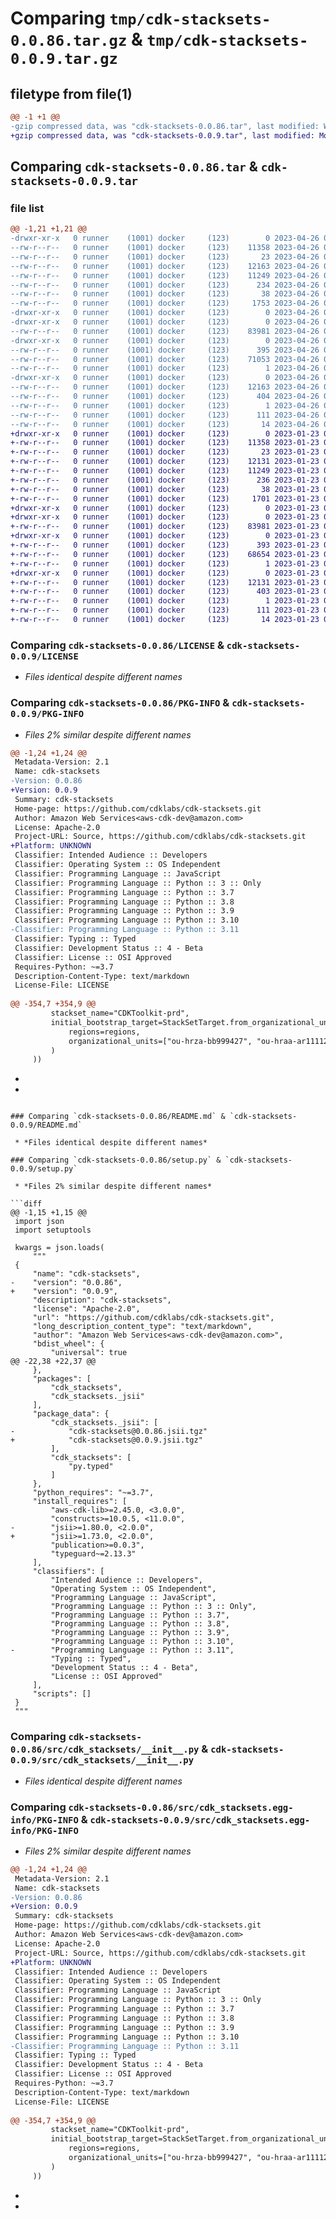 # Comparing `tmp/cdk-stacksets-0.0.86.tar.gz` & `tmp/cdk-stacksets-0.0.9.tar.gz`

## filetype from file(1)

```diff
@@ -1 +1 @@
-gzip compressed data, was "cdk-stacksets-0.0.86.tar", last modified: Wed Apr 26 00:15:37 2023, max compression
+gzip compressed data, was "cdk-stacksets-0.0.9.tar", last modified: Mon Jan 23 00:16:09 2023, max compression
```

## Comparing `cdk-stacksets-0.0.86.tar` & `cdk-stacksets-0.0.9.tar`

### file list

```diff
@@ -1,21 +1,21 @@
-drwxr-xr-x   0 runner    (1001) docker     (123)        0 2023-04-26 00:15:37.790073 cdk-stacksets-0.0.86/
--rw-r--r--   0 runner    (1001) docker     (123)    11358 2023-04-26 00:15:23.000000 cdk-stacksets-0.0.86/LICENSE
--rw-r--r--   0 runner    (1001) docker     (123)       23 2023-04-26 00:15:23.000000 cdk-stacksets-0.0.86/MANIFEST.in
--rw-r--r--   0 runner    (1001) docker     (123)    12163 2023-04-26 00:15:37.790073 cdk-stacksets-0.0.86/PKG-INFO
--rw-r--r--   0 runner    (1001) docker     (123)    11249 2023-04-26 00:15:23.000000 cdk-stacksets-0.0.86/README.md
--rw-r--r--   0 runner    (1001) docker     (123)      234 2023-04-26 00:15:23.000000 cdk-stacksets-0.0.86/pyproject.toml
--rw-r--r--   0 runner    (1001) docker     (123)       38 2023-04-26 00:15:37.790073 cdk-stacksets-0.0.86/setup.cfg
--rw-r--r--   0 runner    (1001) docker     (123)     1753 2023-04-26 00:15:23.000000 cdk-stacksets-0.0.86/setup.py
-drwxr-xr-x   0 runner    (1001) docker     (123)        0 2023-04-26 00:15:37.786073 cdk-stacksets-0.0.86/src/
-drwxr-xr-x   0 runner    (1001) docker     (123)        0 2023-04-26 00:15:37.790073 cdk-stacksets-0.0.86/src/cdk_stacksets/
--rw-r--r--   0 runner    (1001) docker     (123)    83981 2023-04-26 00:15:23.000000 cdk-stacksets-0.0.86/src/cdk_stacksets/__init__.py
-drwxr-xr-x   0 runner    (1001) docker     (123)        0 2023-04-26 00:15:37.790073 cdk-stacksets-0.0.86/src/cdk_stacksets/_jsii/
--rw-r--r--   0 runner    (1001) docker     (123)      395 2023-04-26 00:15:23.000000 cdk-stacksets-0.0.86/src/cdk_stacksets/_jsii/__init__.py
--rw-r--r--   0 runner    (1001) docker     (123)    71053 2023-04-26 00:15:23.000000 cdk-stacksets-0.0.86/src/cdk_stacksets/_jsii/cdk-stacksets@0.0.86.jsii.tgz
--rw-r--r--   0 runner    (1001) docker     (123)        1 2023-04-26 00:15:23.000000 cdk-stacksets-0.0.86/src/cdk_stacksets/py.typed
-drwxr-xr-x   0 runner    (1001) docker     (123)        0 2023-04-26 00:15:37.790073 cdk-stacksets-0.0.86/src/cdk_stacksets.egg-info/
--rw-r--r--   0 runner    (1001) docker     (123)    12163 2023-04-26 00:15:37.000000 cdk-stacksets-0.0.86/src/cdk_stacksets.egg-info/PKG-INFO
--rw-r--r--   0 runner    (1001) docker     (123)      404 2023-04-26 00:15:37.000000 cdk-stacksets-0.0.86/src/cdk_stacksets.egg-info/SOURCES.txt
--rw-r--r--   0 runner    (1001) docker     (123)        1 2023-04-26 00:15:37.000000 cdk-stacksets-0.0.86/src/cdk_stacksets.egg-info/dependency_links.txt
--rw-r--r--   0 runner    (1001) docker     (123)      111 2023-04-26 00:15:37.000000 cdk-stacksets-0.0.86/src/cdk_stacksets.egg-info/requires.txt
--rw-r--r--   0 runner    (1001) docker     (123)       14 2023-04-26 00:15:37.000000 cdk-stacksets-0.0.86/src/cdk_stacksets.egg-info/top_level.txt
+drwxr-xr-x   0 runner    (1001) docker     (123)        0 2023-01-23 00:16:09.494084 cdk-stacksets-0.0.9/
+-rw-r--r--   0 runner    (1001) docker     (123)    11358 2023-01-23 00:15:55.000000 cdk-stacksets-0.0.9/LICENSE
+-rw-r--r--   0 runner    (1001) docker     (123)       23 2023-01-23 00:15:55.000000 cdk-stacksets-0.0.9/MANIFEST.in
+-rw-r--r--   0 runner    (1001) docker     (123)    12131 2023-01-23 00:16:09.494084 cdk-stacksets-0.0.9/PKG-INFO
+-rw-r--r--   0 runner    (1001) docker     (123)    11249 2023-01-23 00:15:55.000000 cdk-stacksets-0.0.9/README.md
+-rw-r--r--   0 runner    (1001) docker     (123)      236 2023-01-23 00:15:55.000000 cdk-stacksets-0.0.9/pyproject.toml
+-rw-r--r--   0 runner    (1001) docker     (123)       38 2023-01-23 00:16:09.494084 cdk-stacksets-0.0.9/setup.cfg
+-rw-r--r--   0 runner    (1001) docker     (123)     1701 2023-01-23 00:15:55.000000 cdk-stacksets-0.0.9/setup.py
+drwxr-xr-x   0 runner    (1001) docker     (123)        0 2023-01-23 00:16:09.494084 cdk-stacksets-0.0.9/src/
+drwxr-xr-x   0 runner    (1001) docker     (123)        0 2023-01-23 00:16:09.494084 cdk-stacksets-0.0.9/src/cdk_stacksets/
+-rw-r--r--   0 runner    (1001) docker     (123)    83981 2023-01-23 00:15:55.000000 cdk-stacksets-0.0.9/src/cdk_stacksets/__init__.py
+drwxr-xr-x   0 runner    (1001) docker     (123)        0 2023-01-23 00:16:09.494084 cdk-stacksets-0.0.9/src/cdk_stacksets/_jsii/
+-rw-r--r--   0 runner    (1001) docker     (123)      393 2023-01-23 00:15:55.000000 cdk-stacksets-0.0.9/src/cdk_stacksets/_jsii/__init__.py
+-rw-r--r--   0 runner    (1001) docker     (123)    68654 2023-01-23 00:15:55.000000 cdk-stacksets-0.0.9/src/cdk_stacksets/_jsii/cdk-stacksets@0.0.9.jsii.tgz
+-rw-r--r--   0 runner    (1001) docker     (123)        1 2023-01-23 00:15:55.000000 cdk-stacksets-0.0.9/src/cdk_stacksets/py.typed
+drwxr-xr-x   0 runner    (1001) docker     (123)        0 2023-01-23 00:16:09.494084 cdk-stacksets-0.0.9/src/cdk_stacksets.egg-info/
+-rw-r--r--   0 runner    (1001) docker     (123)    12131 2023-01-23 00:16:08.000000 cdk-stacksets-0.0.9/src/cdk_stacksets.egg-info/PKG-INFO
+-rw-r--r--   0 runner    (1001) docker     (123)      403 2023-01-23 00:16:09.000000 cdk-stacksets-0.0.9/src/cdk_stacksets.egg-info/SOURCES.txt
+-rw-r--r--   0 runner    (1001) docker     (123)        1 2023-01-23 00:16:09.000000 cdk-stacksets-0.0.9/src/cdk_stacksets.egg-info/dependency_links.txt
+-rw-r--r--   0 runner    (1001) docker     (123)      111 2023-01-23 00:16:09.000000 cdk-stacksets-0.0.9/src/cdk_stacksets.egg-info/requires.txt
+-rw-r--r--   0 runner    (1001) docker     (123)       14 2023-01-23 00:16:09.000000 cdk-stacksets-0.0.9/src/cdk_stacksets.egg-info/top_level.txt
```

### Comparing `cdk-stacksets-0.0.86/LICENSE` & `cdk-stacksets-0.0.9/LICENSE`

 * *Files identical despite different names*

### Comparing `cdk-stacksets-0.0.86/PKG-INFO` & `cdk-stacksets-0.0.9/PKG-INFO`

 * *Files 2% similar despite different names*

```diff
@@ -1,24 +1,24 @@
 Metadata-Version: 2.1
 Name: cdk-stacksets
-Version: 0.0.86
+Version: 0.0.9
 Summary: cdk-stacksets
 Home-page: https://github.com/cdklabs/cdk-stacksets.git
 Author: Amazon Web Services<aws-cdk-dev@amazon.com>
 License: Apache-2.0
 Project-URL: Source, https://github.com/cdklabs/cdk-stacksets.git
+Platform: UNKNOWN
 Classifier: Intended Audience :: Developers
 Classifier: Operating System :: OS Independent
 Classifier: Programming Language :: JavaScript
 Classifier: Programming Language :: Python :: 3 :: Only
 Classifier: Programming Language :: Python :: 3.7
 Classifier: Programming Language :: Python :: 3.8
 Classifier: Programming Language :: Python :: 3.9
 Classifier: Programming Language :: Python :: 3.10
-Classifier: Programming Language :: Python :: 3.11
 Classifier: Typing :: Typed
 Classifier: Development Status :: 4 - Beta
 Classifier: License :: OSI Approved
 Requires-Python: ~=3.7
 Description-Content-Type: text/markdown
 License-File: LICENSE
 
@@ -354,7 +354,9 @@
         stackset_name="CDKToolkit-prd",
         initial_bootstrap_target=StackSetTarget.from_organizational_units(
             regions=regions,
             organizational_units=["ou-hrza-bb999427", "ou-hraa-ar111127"]
         )
     ))
 ```
+
+
```

### Comparing `cdk-stacksets-0.0.86/README.md` & `cdk-stacksets-0.0.9/README.md`

 * *Files identical despite different names*

### Comparing `cdk-stacksets-0.0.86/setup.py` & `cdk-stacksets-0.0.9/setup.py`

 * *Files 2% similar despite different names*

```diff
@@ -1,15 +1,15 @@
 import json
 import setuptools
 
 kwargs = json.loads(
     """
 {
     "name": "cdk-stacksets",
-    "version": "0.0.86",
+    "version": "0.0.9",
     "description": "cdk-stacksets",
     "license": "Apache-2.0",
     "url": "https://github.com/cdklabs/cdk-stacksets.git",
     "long_description_content_type": "text/markdown",
     "author": "Amazon Web Services<aws-cdk-dev@amazon.com>",
     "bdist_wheel": {
         "universal": true
@@ -22,38 +22,37 @@
     },
     "packages": [
         "cdk_stacksets",
         "cdk_stacksets._jsii"
     ],
     "package_data": {
         "cdk_stacksets._jsii": [
-            "cdk-stacksets@0.0.86.jsii.tgz"
+            "cdk-stacksets@0.0.9.jsii.tgz"
         ],
         "cdk_stacksets": [
             "py.typed"
         ]
     },
     "python_requires": "~=3.7",
     "install_requires": [
         "aws-cdk-lib>=2.45.0, <3.0.0",
         "constructs>=10.0.5, <11.0.0",
-        "jsii>=1.80.0, <2.0.0",
+        "jsii>=1.73.0, <2.0.0",
         "publication>=0.0.3",
         "typeguard~=2.13.3"
     ],
     "classifiers": [
         "Intended Audience :: Developers",
         "Operating System :: OS Independent",
         "Programming Language :: JavaScript",
         "Programming Language :: Python :: 3 :: Only",
         "Programming Language :: Python :: 3.7",
         "Programming Language :: Python :: 3.8",
         "Programming Language :: Python :: 3.9",
         "Programming Language :: Python :: 3.10",
-        "Programming Language :: Python :: 3.11",
         "Typing :: Typed",
         "Development Status :: 4 - Beta",
         "License :: OSI Approved"
     ],
     "scripts": []
 }
 """
```

### Comparing `cdk-stacksets-0.0.86/src/cdk_stacksets/__init__.py` & `cdk-stacksets-0.0.9/src/cdk_stacksets/__init__.py`

 * *Files identical despite different names*

### Comparing `cdk-stacksets-0.0.86/src/cdk_stacksets.egg-info/PKG-INFO` & `cdk-stacksets-0.0.9/src/cdk_stacksets.egg-info/PKG-INFO`

 * *Files 2% similar despite different names*

```diff
@@ -1,24 +1,24 @@
 Metadata-Version: 2.1
 Name: cdk-stacksets
-Version: 0.0.86
+Version: 0.0.9
 Summary: cdk-stacksets
 Home-page: https://github.com/cdklabs/cdk-stacksets.git
 Author: Amazon Web Services<aws-cdk-dev@amazon.com>
 License: Apache-2.0
 Project-URL: Source, https://github.com/cdklabs/cdk-stacksets.git
+Platform: UNKNOWN
 Classifier: Intended Audience :: Developers
 Classifier: Operating System :: OS Independent
 Classifier: Programming Language :: JavaScript
 Classifier: Programming Language :: Python :: 3 :: Only
 Classifier: Programming Language :: Python :: 3.7
 Classifier: Programming Language :: Python :: 3.8
 Classifier: Programming Language :: Python :: 3.9
 Classifier: Programming Language :: Python :: 3.10
-Classifier: Programming Language :: Python :: 3.11
 Classifier: Typing :: Typed
 Classifier: Development Status :: 4 - Beta
 Classifier: License :: OSI Approved
 Requires-Python: ~=3.7
 Description-Content-Type: text/markdown
 License-File: LICENSE
 
@@ -354,7 +354,9 @@
         stackset_name="CDKToolkit-prd",
         initial_bootstrap_target=StackSetTarget.from_organizational_units(
             regions=regions,
             organizational_units=["ou-hrza-bb999427", "ou-hraa-ar111127"]
         )
     ))
 ```
+
+
```


